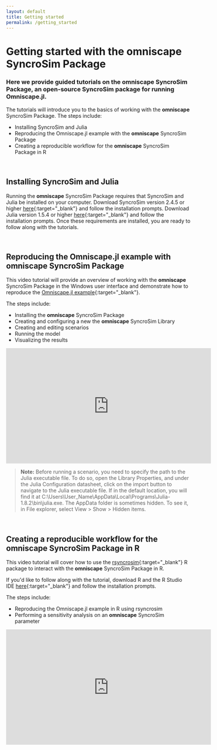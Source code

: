 ```yaml
---
layout: default
title: Getting started
permalink: /getting_started
---
```


# Getting started with the **omniscape** SyncroSim Package

### Here we provide guided tutorials on the **omniscape** SyncroSim Package, an open-source SyncroSim package for running Omniscape.jl. 

The tutorials will introduce you to the basics of working with the **omniscape** SyncroSim Package. The steps include:

* Installing SyncroSim and Julia
* Reproducing the Omniscape.jl example with the **omniscape** SyncroSim Package
* Creating a reproducible workflow for the **omniscape** SyncroSim Package in R

<br>

## **Installing SyncroSim and Julia**

Running the **omniscape** SyncroSim Package requires that SyncroSim and Julia be installed on your computer. Download SyncroSim version 2.4.5 or higher [here](https://syncrosim.com/download/){:target="_blank"} and follow the installation prompts. Download Julia version 1.5.4 or higher [here](https://julialang.org/downloads/){:target="_blank"} and follow the installation prompts. Once these requirements are installed, you are ready to follow along with the tutorials.

<br>

## **Reproducing the Omniscape.jl example with omniscape SyncroSim Package**

This video tutorial will provide an overview of working with the **omniscape** SyncroSim Package in the Windows user interface and demonstrate how to reproduce the [Omniscape.jl example](https://docs.circuitscape.org/Omniscape.jl/stable/examples/){:target="_blank"}. 

The steps include:

* Installing the **omniscape** SyncroSim Package
* Creating and configuring a new the **omniscape** SyncroSim Library
* Creating and editing scenarios
* Running the model
* Visualizing the results

<iframe width="560" height="315" src="https://www.youtube.com/embed/jnTltF54xFU" title="YouTube video player" frameborder="0" allow="accelerometer; autoplay; clipboard-write; encrypted-media; gyroscope; picture-in-picture" allowfullscreen></iframe>

<br>

> **Note:** Before running a scenario, you need to specify the path to the Julia executable file. To do so, open the Library Properties, and under the Julia Configuration datasheet, click on the import button to navigate to the Julia executable file. If in the default location, you will find it at C:\Users\User_Name\AppData\Local\Programs\Julia-1.8.2\bin\julia.exe. The AppData folder is sometimes hidden. To see it, in File explorer, select View > Show > Hidden items.

<br>

## **Creating a reproducible workflow for the omniscape SyncroSim Package in R**

This video tutorial will cover how to use the [rsyncrosim](https://syncrosim.github.io/rsyncrosim/){:target="_blank"} R package to interact with the **omniscape** SyncroSim Package in R.

If you'd like to follow along with the tutorial, download R and the R Studio IDE [here](https://posit.co/download/rstudio-desktop/){:target="_blank"} and follow the installation prompts.

The steps include:
* Reproducing the Omniscape.jl example in R using rsyncrosim
* Performing a sensitivity analysis on an **omniscape** SyncroSim parameter

<iframe width="560" height="315" src="https://www.youtube.com/embed/x9sMm_BhwE0" title="YouTube video player" frameborder="0" allow="accelerometer; autoplay; clipboard-write; encrypted-media; gyroscope; picture-in-picture" allowfullscreen></iframe>

<br>